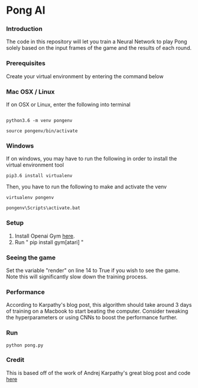 # Pong AI
### Introduction

The code in this repository will let you train a Neural Network to play Pong solely based on the input frames of the game and the results of each round.

### Prerequisites

Create your virtual environment by entering the command below

### Mac OSX / Linux

If on OSX or Linux, enter the following into terminal
```

python3.6 -m venv pongenv

source pongenv/bin/activate

```

### Windows

If on windows, you may have to run the following in order to install the virtual environment tool

```
pip3.6 install virtualenv
```

Then, you have to run the following to make and activate the venv
```
virtualenv pongenv

pongenv\Scripts\activate.bat

```

### Setup

1. Install Openai Gym [here](https://gym.openai.com/docs). 
2. Run " pip install gym[atari] "

### Seeing the game

Set the variable "render" on line 14 to True if you wish to see the game. Note this will significantly slow down the training process.

### Performance

According to Karpathy's blog post, this algorithm should take around 3 days of training on a Macbook to start beating the computer.
Consider tweaking the hyperparameters or using CNNs to boost the performance further.

### Run
```
python pong.py
```
### Credit

This is based off of the work of Andrej Karpathy's great blog post and code [here](http://karpathy.github.io/2016/05/31/rl/)
